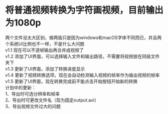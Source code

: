 # 将普通视频转换为字符画视频，目前输出为1080p  
两个文件没太大区别，做两版只是因为windows和macOS字体不同而已，并且两个系统UI比例也不一样，不是什么大问题  
v1.1 现在可以不逐帧输出再合并成视频了  
v1.2 添加了UI界面，可以选择输入文件和输出路径，不需要将视频放在同级文件夹下  
v1.3 更新了UI界面，添加了转换进度显示  
v1.4 更新了视频转换选项，现在会自动检测输入视频的帧率作为输出视频的帧率
v1.5 更新了UI界面，现在转换完成前不能点击开始按钮开始新的转换  
计划中的更新：  
1、导出时可选分辨率和帧率  
2、导出时可更改文件名（现为固定output.avi）  
3、导出视频文件过大的问题
